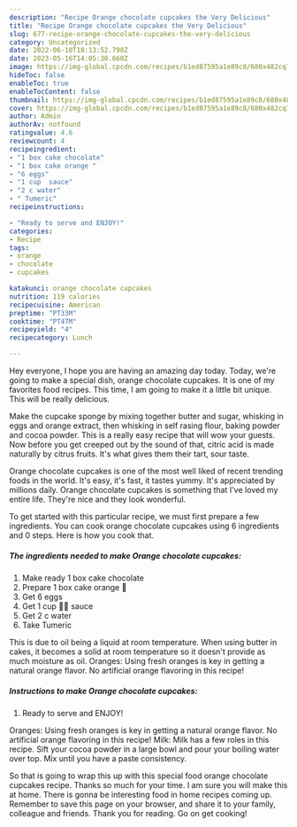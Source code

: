 ```yaml
---
description: "Recipe Orange chocolate cupcakes the Very Delicious"
title: "Recipe Orange chocolate cupcakes the Very Delicious"
slug: 677-recipe-orange-chocolate-cupcakes-the-very-delicious
category: Uncategorized
date: 2022-06-10T18:13:52.798Z
date: 2023-05-16T14:05:30.660Z
image: https://img-global.cpcdn.com/recipes/b1ed87595a1e89c8/680x482cq70/orange-chocolate-cupcakes-recipe-main-photo.jpg
hideToc: false
enableToc: true
enableTocContent: false
thumbnail: https://img-global.cpcdn.com/recipes/b1ed87595a1e89c8/680x482cq70/orange-chocolate-cupcakes-recipe-main-photo.jpg
cover: https://img-global.cpcdn.com/recipes/b1ed87595a1e89c8/680x482cq70/orange-chocolate-cupcakes-recipe-main-photo.jpg
author: Admin
authorAv: notfound
ratingvalue: 4.6
reviewcount: 4
recipeingredient:
- "1 box cake chocolate"
- "1 box cake orange "
- "6 eggs"
- "1 cup  sauce"
- "2 c water"
- " Tumeric"
recipeinstructions:

- "Ready to serve and ENJOY!"
categories:
- Recipe
tags:
- orange
- chocolate
- cupcakes

katakunci: orange chocolate cupcakes 
nutrition: 119 calories
recipecuisine: American
preptime: "PT33M"
cooktime: "PT47M"
recipeyield: "4"
recipecategory: Lunch

---
```



Hey everyone, I hope you are having an amazing day today. Today, we're going to make a special dish, orange chocolate cupcakes. It is one of my favorites food recipes. This time, I am going to make it a little bit unique. This will be really delicious.

Make the cupcake sponge by mixing together butter and sugar, whisking in eggs and orange extract, then whisking in self rasing flour, baking powder and cocoa powder. This is a really easy recipe that will wow your guests. Now before you get creeped out by the sound of that, citric acid is made naturally by citrus fruits. It&#39;s what gives them their tart, sour taste.

Orange chocolate cupcakes is one of the most well liked of recent trending foods in the world. It's easy, it's fast, it tastes yummy. It's appreciated by millions daily. Orange chocolate cupcakes is something that I've loved my entire life. They're nice and they look wonderful.


To get started with this particular recipe, we must first prepare a few ingredients. You can cook orange chocolate cupcakes using 6 ingredients and 0 steps. Here is how you cook that.

<!--inarticleads1-->

##### The ingredients needed to make Orange chocolate cupcakes:

1. Make ready 1 box cake chocolate
1. Prepare 1 box cake orange 🍊
1. Get 6 eggs
1. Get 1 cup 🍎🍏 sauce
1. Get 2 c water
1. Take  Tumeric


This is due to oil being a liquid at room temperature. When using butter in cakes, it becomes a solid at room temperature so it doesn&#39;t provide as much moisture as oil. Oranges: Using fresh oranges is key in getting a natural orange flavor. No artificial orange flavoring in this recipe! 

<!--inarticleads2-->

##### Instructions to make Orange chocolate cupcakes:


1. Ready to serve and ENJOY!

Oranges: Using fresh oranges is key in getting a natural orange flavor. No artificial orange flavoring in this recipe! Milk: Milk has a few roles in this recipe. Sift your cocoa powder in a large bowl and pour your boiling water over top. Mix until you have a paste consistency. 

So that is going to wrap this up with this special food orange chocolate cupcakes recipe. Thanks so much for your time. I am sure you will make this at home. There is gonna be interesting food in home recipes coming up. Remember to save this page on your browser, and share it to your family, colleague and friends. Thank you for reading. Go on get cooking!
